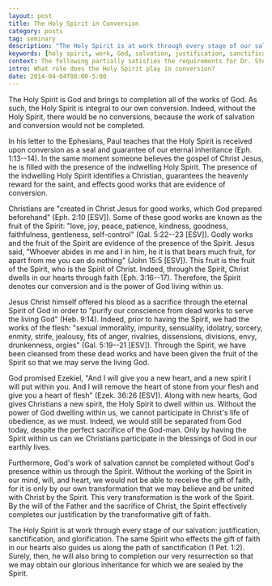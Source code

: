 ```yaml
---
layout: post
title: The Holy Spirit in Conversion
category: posts
tag: seminary
description: "The Holy Spirit is at work through every stage of our salvation: justification, sanctification, and glorification."
keywords: [holy spirit, work, God, salvation, justification, sanctification, glorification]
context: The following partially satisfies the requirements for Dr. Steven McKinion's Christian Theology II class at Southeastern Baptist Theological Seminary.
intro: What role does the Holy Spirit play in conversion?
date: 2014-04-04T08:00-5:00
---
```


The Holy Spirit is God and brings to completion all of the works of God. As such, the Holy Spirit is integral to our own conversion. Indeed, without the Holy Spirit, there would be no conversions, because the work of salvation and conversion would not be completed.

In his letter to the Ephesians, Paul teaches that the Holy Spirit is received upon conversion as a seal and guarantee of our eternal inheritance (Eph. 1:13--14). In the same moment someone believes the gospel of Christ Jesus, he is filled with the presence of the indwelling Holy Spirit. The presence of the indwelling Holy Spirit identifies a Christian, guarantees the heavenly reward for the saint, and effects good works that are evidence of conversion.

Christians are "created in Christ Jesus for good works, which God prepared beforehand" (Eph. 2:10 [ESV]). Some of these good works are known as the fruit of the Spirit: "love, joy, peace, patience, kindness, goodness, faithfulness, gentleness, self-control" (Gal. 5:22--23 [ESV]). Godly works and the fruit of the Spirit are evidence of the presence of the Spirit. Jesus said, "Whoever abides in me and I in him, he it is that bears much fruit, for apart from me you can do nothing" (John 15:5 [ESV]). This fruit is the fruit of the Spirit, who is the Spirit of Christ. Indeed, through the Spirit, Christ dwells in our hearts through faith (Eph. 3:16--17). Therefore, the Spirit denotes our conversion and is the power of God living within us.

Jesus Christ himself offered his blood as a sacrifice through the eternal Spirit of God in order to "purify our conscience from dead works to serve the living God" (Heb. 9:14). Indeed, prior to having the Spirit, we had the works of the flesh: "sexual immorality, impurity, sensuality, idolatry, sorcery, enmity, strife, jealousy, fits of anger, rivalries, dissensions, divisions, envy, drunkenness, orgies" (Gal. 5:19--21 [ESV]). Through the Spirit, we have been cleansed from these dead works and have been given the fruit of the Spirit so that we may serve the living God.

God promised Ezekiel, "And I will give you a new heart, and a new spirit I will put within you. And I will remove the heart of stone from your flesh and give you a heart of flesh" (Ezek. 36:26 [ESV]). Along with new hearts, God gives Christians a new spirit, the Holy Spirit to dwell within us. Without the power of God dwelling within us, we cannot participate in Christ's life of obedience, as we must. Indeed, we would still be separated from God today, despite the perfect sacrifice of the God-man. Only by having the Spirit within us can we Christians participate in the blessings of God in our earthly lives. 

Furthermore, God's work of salvation cannot be completed without God's presence within us through the Spirit. Without the working of the Spirit in our mind, will, and heart, we would not be able to receive the gift of faith, for it is only by our own transformation that we may believe and be united with Christ by the Spirit. This very transformation is the work of the Spirit. By the will of the Father and the sacrifice of Christ, the Spirit effectively completes our justification by the transformative gift of faith. 

The Holy Spirit is at work through every stage of our salvation: justification, sanctification, and glorification. The same Spirit who effects the gift of faith in our hearts also guides us along the path of sanctification (1 Pet. 1:2). Surely, then, he will also bring to completion our very resurrection so that we may obtain our glorious inheritance for which we are sealed by the Spirit.

